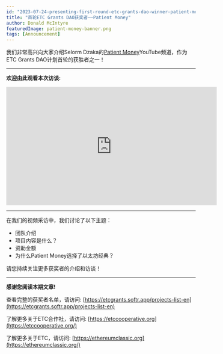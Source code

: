```yaml
---
id: "2023-07-24-presenting-first-round-etc-grants-dao-winner-patient-money-cn"
title: "首轮ETC Grants DAO获奖者——Patient Money"
author: Donald McIntyre
featuredImage: patient-money-banner.png
tags: [Announcement]
---
```


我们非常高兴向大家介绍Selorm Dzaka的[Patient Money](https://www.youtube.com/@PatientMoney)YouTube频道，作为ETC Grants DAO计划首轮的获胜者之一！

---

**欢迎由此观看本次访谈:**

<iframe width="560" height="315" src="https://www.youtube.com/embed/6Bthj81Mcl4" title="YouTube video player" frameborder="0" allow="accelerometer; autoplay; clipboard-write; encrypted-media; gyroscope; picture-in-picture; web-share" allowfullscreen></iframe>

---

在我们的视频采访中，我们讨论了以下主题：

- 团队介绍
- 项目内容是什么？
- 资助金额
- 为什么Patient Money选择了以太坊经典？

请您持续关注更多获奖者的介绍和访谈！

---

**感谢您阅读本期文章!**

查看完整的获奖者名单，请访问: [https://etcgrants.softr.app/projects-list-en](https://etcgrants.softr.app/projects-list-en)

了解更多关于ETC合作社，请访问:  [https://etccooperative.org](https://etccooperative.org/)

了解更多关于ETC，请访问:  [https://ethereumclassic.org](https://ethereumclassic.org/)
